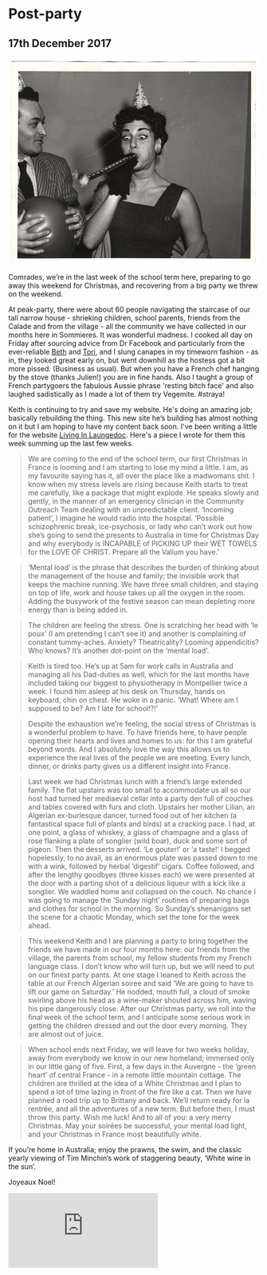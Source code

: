 ﻿
# Post-party

## 17th December 2017

<img src="/images/20171217/pic1.jpg" class="photo-horiz" />

Comrades, we’re in the last week of the school term here, preparing to go away this weekend for Christmas, and recovering from a big party we threw on the weekend.

At peak-party, there were about 60 people navigating the staircase of our tall narrow house - shrieking children, school parents, friends from the Calade and from the village - all the community we have collected in our months here in Sommieres. It was wonderful madness. I cooked all day on Friday after sourcing advice from Dr Facebook and particularly from the ever-reliable <a target="_blank" href="https://www.baby-mac.com/">Beth</a> and <a target="_blank" href="http://www.eatori.com/">Tori</a>, and I slung canapes in my timeworn fashion - as in, they looked great early on, but went downhill as the hostess got a bit more pissed. (Business as usual). But when you have a French chef hanging by the stove (thanks Julien!) you are in fine hands. Also I taught a group of French partygoers the fabulous Aussie phrase 'resting bitch face' and also laughed sadistically as I made a lot of them try Vegemite. #straya!

Keith is continuing to try and save my website. He's doing an amazing job; basically rebuilding the thing. This new site he’s building has almost nothing on it but I am hoping to have my content back soon. I've been writing a little for the website <a href="http://www.languedocliving.com/" target="_blank">Living In Laungedoc</a>. Here's a piece I wrote for them this week summing up the last few weeks.


> We are coming to the end of the school term, our first Christmas in France is looming and I am starting to lose my mind a little. I am, as my favourite saying has it, all over the place like a madwomans shit. I know when my stress levels are rising because Keith starts to treat me carefully, like a package that might explode. He speaks slowly and gently, in the manner of an emergency clinician in the Community Outreach Team dealing with an unpredictable client. ‘Incoming patient’, I imagine he would radio into the hospital. ‘Possible schizophrenic break, ice-psychosis, or lady who can’t work out how she’s going to send the presents to Australia in time for Christmas Day and why everybody is INCAPABLE of PICKING UP their WET TOWELS for the LOVE OF CHRIST. Prepare all the Valium you have.’

> ‘Mental load’ is the phrase that describes the burden of thinking about the management of the house and family; the invisible work that keeps the machine running. We have three small children, and staying on top of life, work and house takes up all the oxygen in the room. Adding the busywork of the festive season can mean depleting more energy than is being added in.

> The children are feeling the stress. One is scratching her head with ‘le poux’ (I am pretending I can’t see it) and another is complaining of constant tummy-aches. Anxiety? Theatricality? Looming appendicitis? Who knows? It’s another dot-point on the ‘mental load’.

> Keith is tired too. He’s up at 5am for work calls in Australia and managing all his Dad-duties as well, which for the last months have included taking our biggest to physiotherapy in Montpellier twice a week.  I found him asleep at his desk on Thursday, hands on keyboard, chin on chest. He woke in a panic. ‘What! Where am I supposed to be? Am I late for school!?!’

> Despite the exhaustion we’re feeling, the social stress of Christmas is a wonderful problem to have. To have friends here, to have people opening their hearts and lives and homes to us: for this I am grateful beyond words. And I absolutely love the way this allows us to experience the real lives of the people we are meeting. Every lunch, dinner, or drinks party gives us a different insight into France.

> Last week we had Christmas lunch with a friend’s large extended family. The flat upstairs was too small to accommodate us all so our host had turned her mediaeval cellar into a party den full of couches and tables covered with furs and cloth. Upstairs her mother Lilian, an Algerian ex-burlesque dancer, turned food out of her kitchen (a fantastical space full of plants and birds) at a cracking pace. I had, at one point, a glass of whiskey, a glass of champagne and a glass of rose flanking a plate of songlier (wild boar), duck and some sort of pigeon. Then the desserts arrived. ‘Le gouter!’ or ‘a taste!’ I begged hopelessly, to no avail, as an enormous plate was passed down to me with a wink, followed by herbal ‘digestif’ cigars. Coffee followed, and after the lengthy goodbyes (three kisses each) we were presented at the door with a parting shot of a delicious liqueur with a kick like a songlier. We waddled home and collapsed on the couch. No chance I was going to manage the ‘Sunday night’ routines of preparing bags and clothes for school in the morning. So Sunday’s shenanigans set the scene for a chaotic Monday, which set the tone for the week ahead.

> This weekend Keith and I are planning a party to bring together the friends we have made in our four months here: our friends from the village, the parents from school, my fellow students from my French language class. I don’t know who will turn up, but we will need to put on our finest party pants. At one stage I leaned to Keith across the table at our French Algerian soiree and said ‘We are going to have to lift our game on Saturday.’ He nodded, mouth full, a cloud of smoke swirling above his head as a wine-maker shouted across him, waving his pipe dangerously close. After our Christmas party, we roll into the final week of the school term, and I anticipate some serious work in getting the children dressed and out the door every morning. They are almost out of juice.

> When school ends next Friday, we will leave for two weeks holiday, away from everybody we know in our new homeland; immersed only in our little gang of five. First, a few days in the Auvergne - the ‘green heart’ of central France - in a remote little mountain cottage. The children are thrilled at the idea of a White Christmas and I plan to spend a lot of time lazing in front of the fire like a cat. Then we have planned a road trip up to Brittany and back. We’ll return ready for la rentrée, and all the adventures of a new term. But before then, I must throw this party. Wish me luck! And to all of you: a very merry Christmas. May your soirées be successful, your mental load light, and your Christmas in France most beautifully white.


If you’re home in Australia; enjoy the prawns, the swim, and the classic yearly viewing of Tim Minchin’s work of staggering beauty, ‘White wine in the sun’.

Joyeaux Noel!

<iframe src="https://www.youtube.com/embed/fCNvZqpa-7Q" frameborder="0" gesture="media" allow="encrypted-media" allowfullscreen></iframe>
